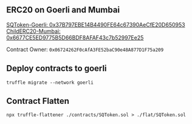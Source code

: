## ERC20 on Goerli and Mumbai

[SQToken-Goerli: 0x37B797EBE14B4490FE64c67390AeCfE20D650953]( https://goerli.etherscan.io/address/0x37B797EBE14B4490FE64c67390AeCfE20D650953)
[ChildERC20-Mumbai: 0x6677CE5ED9775B5D66BDF8AFAF43c7b52997Ee25](https://mumbai.polygonscan.com/address/0x6677CE5ED9775B5D66BDF8AFAF43c7b52997Ee25)

Contract Owner: `0x06724262F0cAfA3FE52baC90e48A877D1F75a209`

## Deploy contracts to goerli

```
truffle migrate --network goerli
```

## Contract Flatten

```
npx truffle-flattener ./contracts/SQToken.sol > ./flat/SQToken.sol
```